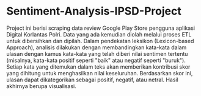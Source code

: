 # Sentiment-Analysis-IPSD-Project

Project ini berisi scraping data review Google Play Store pengguna aplikasi Digital Korlantas Polri. Data yang ada kemudian diolah melalui proses ETL untuk dibersihkan dan dipilah. Dalam pendekatan leksikon (Lexicon-based Approach), analisis dilakukan dengan membandingkan kata-kata dalam ulasan dengan kamus kata-kata yang telah diberi nilai sentimen tertentu (misalnya, kata-kata positif seperti "baik" atau negatif seperti "buruk"). Setiap kata yang ditemukan dalam teks akan memberikan kontribusi skor yang dihitung untuk menghasilkan nilai keseluruhan. Berdasarkan skor ini, ulasan dapat dikategorikan sebagai positif, negatif, atau netral. Hasil akhirnya berupa visualisasi.
